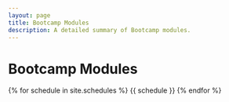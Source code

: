 ```yaml
---
layout: page
title: Bootcamp Modules
description: A detailed summary of Bootcamp modules.
---
```


# Bootcamp Modules

{% for schedule in site.schedules %}
{{ schedule }}
{% endfor %}
